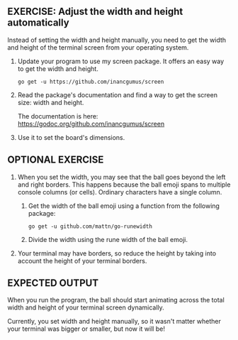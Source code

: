 ## EXERCISE: Adjust the width and height automatically

   Instead of setting the width and height manually,
   you need to get the width and height of the terminal
   screen from your operating system.

 1. Update your program to use my screen package.
    It offers an easy way to get the width and height.

    `go get -u https://github.com/inancgumus/screen`


 2. Read the package's documentation and find a way to
    get the screen size: width and height.

    The documentation is here:
    https://godoc.org/github.com/inancgumus/screen


 3. Use it to set the board's dimensions.


## OPTIONAL EXERCISE

 1. When you set the width, you may see that the ball
    goes beyond the left and right borders. This happens
    because the ball emoji spans to multiple console
    columns (or cells). Ordinary characters have a
    single column.

    1. Get the width of the ball emoji using a function
       from the following package:

       `go get -u github.com/mattn/go-runewidth`

    2. Divide the width using the rune width of the
       ball emoji.

 2. Your terminal may have borders, so reduce the
    height by taking into account the height of
    your terminal borders.


## EXPECTED OUTPUT

 When you run the program, the ball should start
 animating across the total width and height of your
 terminal screen dynamically.

 Currently, you set width and height manually, so it
 wasn't matter whether your terminal was bigger or
 smaller, but now it will be!
